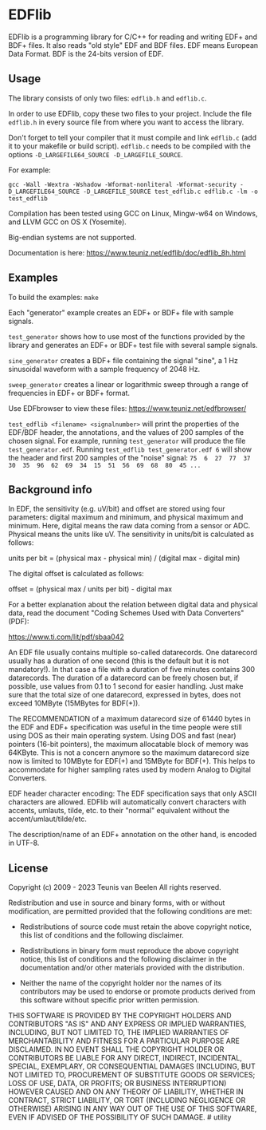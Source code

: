 # EDFlib

EDFlib is a programming library for C/C++ for reading and writing EDF+ and BDF+ files.
It also reads "old style" EDF and BDF files.
EDF means European Data Format. BDF is the 24-bits version of EDF.


## Usage

The library consists of only two files: `edflib.h` and `edflib.c`.

In order to use EDFlib, copy these two files to your project.
Include the file `edflib.h` in every source file from where you want to access the library.

Don't forget to tell your compiler that it must compile and link `edflib.c` (add it to
your makefile or build script). `edflib.c` needs to be compiled with the options
`-D_LARGEFILE64_SOURCE -D_LARGEFILE_SOURCE`.

For example:

`gcc -Wall -Wextra -Wshadow -Wformat-nonliteral -Wformat-security -D_LARGEFILE64_SOURCE -D_LARGEFILE_SOURCE test_edflib.c edflib.c -lm -o test_edflib`

Compilation has been tested using GCC on Linux, Mingw-w64 on Windows, and LLVM GCC on OS X (Yosemite).

Big-endian systems are not supported.

Documentation is here: https://www.teuniz.net/edflib/doc/edflib_8h.html


## Examples

To build the examples: `make`

Each "generator" example creates an EDF+ or BDF+ file with sample signals.

`test_generator` shows how to use most of the functions provided by the library and generates an
EDF+ or BDF+ test file with several sample signals.

`sine_generator` creates a BDF+ file containing the signal "sine", a 1 Hz sinusoidal waveform with a
sample frequency of 2048 Hz.

`sweep_generator` creates a linear or logarithmic sweep through a range of frequencies in EDF+ or
BDF+ format.

Use EDFbrowser to view these files: https://www.teuniz.net/edfbrowser/

`test_edflib <filename> <signalnumber>` will print the properties of the EDF/BDF header, the
annotations, and the values of 200 samples of the chosen signal. For example, running
`test_generator` will produce the file `test_generator.edf`. Running `test_edflib test_generator.edf 6`
will show the header and first 200 samples of the "noise" signal:
`75  6  27  77  37  30  35  96  62  69  34  15  51  56  69  68  80  45 ...`

## Background info

In EDF, the sensitivity (e.g. uV/bit) and offset are stored using four parameters:
digital maximum and minimum, and physical maximum and minimum.
Here, digital means the raw data coming from a sensor or ADC. Physical means the units like uV.
The sensitivity in units/bit is calculated as follows:

units per bit = (physical max - physical min) / (digital max - digital min)

The digital offset is calculated as follows:

offset = (physical max / units per bit) - digital max

For a better explanation about the relation between digital data and physical data,
read the document "Coding Schemes Used with Data Converters" (PDF):

https://www.ti.com/lit/pdf/sbaa042

An EDF file usually contains multiple so-called datarecords. One datarecord usually has a duration of one second (this is the default but it is not mandatory!).
In that case a file with a duration of five minutes contains 300 datarecords. The duration of a datarecord can be freely chosen but, if possible, use values from
0.1 to 1 second for easier handling. Just make sure that the total size of one datarecord, expressed in bytes, does not exceed 10MByte (15MBytes for BDF(+)).

The RECOMMENDATION of a maximum datarecord size of 61440 bytes in the EDF and EDF+ specification was useful in the time people were still using DOS as their main operating system.
Using DOS and fast (near) pointers (16-bit pointers), the maximum allocatable block of memory was 64KByte.
This is not a concern anymore so the maximum datarecord size now is limited to 10MByte for EDF(+) and 15MByte for BDF(+). This helps to accommodate for higher sampling rates
used by modern Analog to Digital Converters.

EDF header character encoding: The EDF specification says that only ASCII characters are allowed.
EDFlib will automatically convert characters with accents, umlauts, tilde, etc. to their "normal" equivalent without the accent/umlaut/tilde/etc.

The description/name of an EDF+ annotation on the other hand, is encoded in UTF-8.


## License

Copyright (c) 2009 - 2023 Teunis van Beelen
All rights reserved.

Redistribution and use in source and binary forms, with or without
modification, are permitted provided that the following conditions are met:

* Redistributions of source code must retain the above copyright notice, this
  list of conditions and the following disclaimer.

* Redistributions in binary form must reproduce the above copyright notice,
  this list of conditions and the following disclaimer in the documentation
  and/or other materials provided with the distribution.

* Neither the name of the copyright holder nor the names of its
  contributors may be used to endorse or promote products derived from
  this software without specific prior written permission.

THIS SOFTWARE IS PROVIDED BY THE COPYRIGHT HOLDERS AND CONTRIBUTORS "AS IS"
AND ANY EXPRESS OR IMPLIED WARRANTIES, INCLUDING, BUT NOT LIMITED TO, THE
IMPLIED WARRANTIES OF MERCHANTABILITY AND FITNESS FOR A PARTICULAR PURPOSE ARE
DISCLAIMED. IN NO EVENT SHALL THE COPYRIGHT HOLDER OR CONTRIBUTORS BE LIABLE
FOR ANY DIRECT, INDIRECT, INCIDENTAL, SPECIAL, EXEMPLARY, OR CONSEQUENTIAL
DAMAGES (INCLUDING, BUT NOT LIMITED TO, PROCUREMENT OF SUBSTITUTE GOODS OR
SERVICES; LOSS OF USE, DATA, OR PROFITS; OR BUSINESS INTERRUPTION) HOWEVER
CAUSED AND ON ANY THEORY OF LIABILITY, WHETHER IN CONTRACT, STRICT LIABILITY,
OR TORT (INCLUDING NEGLIGENCE OR OTHERWISE) ARISING IN ANY WAY OUT OF THE USE
OF THIS SOFTWARE, EVEN IF ADVISED OF THE POSSIBILITY OF SUCH DAMAGE.
#   u t i l i t y  
 